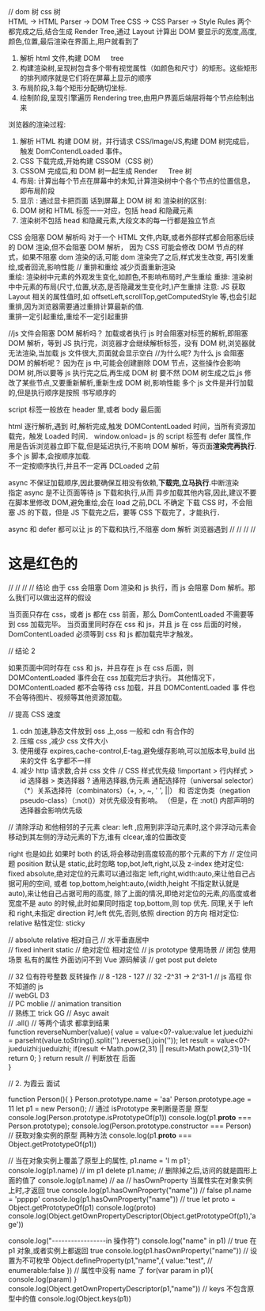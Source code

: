 
// dom 树 css 树  
HTML -> HTML Parser -> DOM Tree
CSS -> CSS Parser -> Style Rules 两个都完成之后,结合生成 Render Tree,通过 Layout 计算出
DOM 要显示的宽度,高度,颜色,位置,最后渲染在界面上,用户就看到了

1. 解析 html 文件,构建 DOM 　 tree
2. 构建渲染树,呈现树包含多个带有视觉属性（如颜色和尺寸）的矩形。这些矩形的排列顺序就是它们将在屏幕上显示的顺序
3. 布局阶段,3.每个矩形分配确切坐标.
4. 绘制阶段,呈现引擎遍历 Rendering tree,由用户界面后端层将每个节点绘制出来

浏览器的渲染过程:

1. 解析 HTML 构建 DOM 树，并行请求 CSS/Image/JS,构建 DOM 树完成后，触发 DomContendLoaded 事件。
2. CSS 下载完成,开始构建 CSSOM（CSS 树）
3. CSSOM 完成后,和 DOM 树一起生成 Render 　 Tree 树
4. 布局: 计算出每个节点在屏幕中的未知,计算渲染树中个各个节点的位置信息，即布局阶段
5. 显示 : 通过显卡把页面 话到屏幕上
   DOM 树 和 渲染树的区别:
6. DOM 树和 HTML 标签一一对应，包括 head 和隐藏元素
7. 渲染树不包括 head 和隐藏元素,大段文本的每一行都是独立节点

CSS 会阻塞 DOM 解析吗
对于一个 HTML 文件,内联,或者外部样式都会阻塞后续的 DOM 渲染,但不会阻塞 DOM 解析，
因为 CSS 可能会修改 DOM 节点的样式，如果不阻塞 dom 渲染的话,可能 dom 渲染完了之后,样式发生改变,
再引发重绘,或者回流,影响性能
// 重排和重绘 减少页面重新渲染  
重绘: 渲染树中元素的外观发生变化,如颜色,不影响布局时,产生重绘
重排: 渲染树中中元素的布局(尺寸,位置,状态,是否隐藏发生变化时,)产生重排
注意: JS 获取 Layout 相关的属性值时,如 offsetLeft,scrollTop,getComputedStyle 等,也会引起
重排,因为浏览器需要通过重排计算最新的值.  
重排一定引起重绘,重绘不一定引起重排

//js 文件会阻塞 DOM 解析吗？
加载或者执行 js 时会阻塞对标签的解析,即阻塞 DOM 解析，等到 JS 执行完，浏览器才会继续解析标签，没有
DOM 树,浏览器就无法渲染,当加载 js 文件很大,页面就会显示空白
//为什么呢? 为什么 js 会阻塞 DOM 的解析呢？
因为在 js 中,可能会创建删除 DOM 节点，这些操作会影响 DOM 树,所以要等 js 执行完之后,再生成 DOM 树
要不然 DOM 树生成之后,js 修改了某些节点,又要重新解析,重新生成 DOM 树,影响性能
多个 js 文件是并行加载的,但是执行顺序是按照 书写顺序的

<script>标签中如果既有src,又有js代码,会忽略内部js </script>

script 标签一般放在 header 里,或者 body 最后面

html 逐行解析,遇到</html> 时,解析完成,触发 DOMContentLoaded 时间，当所有资源加载完，触发
Loaded 时间．
window.onload=
js 的 script 标签有 defer 属性,作用是告诉浏览器立即下载,但是延迟执行,不影响 DOM 解析，等页面**渲染完再执行**.多个 js 脚本,会按顺序加载.  
不一定按顺序执行,并且不一定再 DCLoaded 之前

async 不保证加载顺序,因此要确保互相没有依赖,**下载完,立马执行**.中断渲染  
指定 async 是不让页面等待 js 下载和执行,从而
异步加载其他内容,因此,建议不要在脚本里修改 DOM,避免重绘,会在 load 之前,DCL 不确定
下载 CSS 时，不会阻塞 JS 的下载，但是 JS 下载完之后，要等 CSS 下载完了，才能执行．

async 和 defer 都可以让 js 的下载和执行,不阻塞 dom 解析
浏览器遇到 <script> 标签时，会触发页面渲染,每次都会渲染一次,确保获取到最新的 DOM

CSS 不会阻塞 DOM 的解析，但会阻塞 DOM 渲染。
JS 阻塞 DOM 解析，但浏览器会"偷看"DOM，预先下载相关资源。
浏览器遇到 <script>且没有 defer 或 async 属性的 标签时，会触发页面渲染，因而如果前面 CSS 资源尚未加载完毕时，浏览器会等待它加载完毕在执行脚本

// CSS 会阻塞 js 的执行码  
// <!DOCTYPE html>
// <html lang="en">
// <head>
// <title>css 阻塞</title>
// <meta charset="UTF-8">
// <meta name="viewport" content="width=device-width, initial-scale=1">
// <script> // 这里先执行了
// console.log('before css')
// var startDate = new Date()
// </script>
// <link href="https://cdn.bootcss.com/bootstrap/4.0.0-alpha.6/css/bootstrap.css" rel="stylesheet">
// </head>
// <body>
// <h1>这是红色的</h1>
// <script> // 这里等到上面的 css 加载完了才会执行,
因为 js 可能会操作上面的 dom 节点以及 css 样式,所以要等 css 加载完再执行 js
// var endDate = new Date()
// console.log('after css')
// console.log('经过了' + (endDate -startDate) + 'ms')
// </script>
// </body>
// </html>
// 结论
由于 css 会阻塞 Dom 渲染和 js 执行，而 js 会阻塞 Dom 解析。那么我们可以做出这样的假设

当页面只存在 css，或者 js 都在 css 前面，那么 DomContentLoaded 不需要等到 css 加载完毕。
当页面里同时存在 css 和 js，并且 js 在 css 后面的时候，DomContentLoaded 必须等到 css 和
js 都加载完毕才触发。

// 结论 2

如果页面中同时存在 css 和 js，并且存在 js 在 css 后面，则
DOMContentLoaded 事件会在 css 加载完后才执行。
其他情况下，DOMContentLoaded 都不会等待 css 加载，并且 DOMContentLoaded 事
件也不会等待图片、视频等其他资源加载。

// 提高 CSS 速度

1. cdn 加速,静态文件放到 oss 上,oss 一般和 cdn 有合作的
2. 压缩 css ,减少 css 文件大小
3. 使用缓存 expires,cache-control,E-tag,避免缓存影响,可以加版本号,build 出来的文件
   名字都不一样
4. 减少 http 请求数,合并 css 文件
   // CSS 样式优先级
   !important > 行内样式 > id 选择器 > 类选择器 ? 通用选择器,伪元素
   通配选择符（universal selector）（\*）关系选择符（combinators）（+, >, ~, ' ', ||）
   和 否定伪类（negation pseudo-class）（:not()）对优先级没有影响。
   （但是，在 :not() 内部声明的选择器会影响优先级

// 清除浮动 和他相邻的子元素
clear: left ,应用到非浮动元素时,这个非浮动元素会移动到其左侧的浮动元素的下方,谁有 clcear,谁的位置改变

right 也是如此
如果时 both 的话,将会移动到高度较高的那个元素的下方
// 定位问题
position 默认是 static,此时忽略 top,bot,left,right,以及 z-index
绝对定位: fixed absolute,绝对定位的元素可以通过指定 left,right,width:auto,来让他自己占据可用的空间,
或者 top,bottom,height:auto,(width,height 不指定默认就是 auto),来让他自己占据可用的高度,
除了上面的情况,即绝对定位的元素,的高度或者宽度不是 auto 的时候,此时如果同时指定 top,bottom,则 top 优先.
同理,关于 left 和 right,未指定 direction 时,left 优先,否则,依照 direction 的方向
相对定位: relative
粘性定位: sticky

// absolute relative 相对自己
// 水平垂直居中  
// fixed inherit static
// 绝对定位 相对定位
// js prototype 使用场景
// 闭包 使用场景 私有的属性 外面访问不到 Vue 源码解读
// get post put delete

// 32 位有符号整数 反转操作
// 8 -128 - 127
// 32 -2^31 -> 2^31-1
// js 高程 你不知道的 js  
// webGL D3  
// PC moblie
// animation transition  
// 熟练工 trick GG
// Asyc await  
 // .all()
// 等两个请求 都拿到结果  
function reverseNumber(value){
value = value<0?-value:value
let jueduizhi = parseInt(value.toString().split('').reverse().join(''));
let result = value<0?-jueduizhi:jueduizhi;
if(result <-Math.pow(2,31) || result>Math.pow(2,31)-1){
return 0;
}
return result
// 判断放在 后面  
}

// 2. 为霞云 面试

function Person(){
}
Person.prototype.name = 'aa'
Person.prototype.age = 11
let p1 = new Person();
// 通过 isPrototype 来判断是否是 原型
console.log(Person.prototype.isPrototypeOf(p1))
console.log(p1.**proto** === Person.prototype);
console.log(Person.prototype.constructor === Person)
// 获取对象实例的原型 两种方法
console.log(p1.**proto** === Object.getPrototypeOf(p1))

// 当在对象实例上覆盖了原型上的属性,
p1.name = 'I m p1';
console.log(p1.name) // im p1
delete p1.name; // 删除掉之后,访问的就是圆形上面的值了
console.log(p1.name) // aa
// hasOwnProperty 当属性实在对象实例上时,才返回 true
console.log(p1.hasOwnProperty("name")) // false
p1.name = 'ppppp'
console.log(p1.hasOwnProperty("name")) // true
let proto = Object.getPrototypeOf(p1)
console.log(proto)
console.log(Object.getOwnPropertyDescriptor(Object.getPrototypeOf(p1),'age'))

console.log("-----------------in 操作符")
console.log("name" in p1) // true 在 p1 对象,或者实例上都返回 true
console.log(p1.hasOwnProperty("name"))
// 设置为不可枚举
Object.defineProperty(p1,"name",{
value:"test",
// enumerable:false
})
// 属性中没有 name 了
for(var param in p1){
console.log(param)
}
console.log(Object.getOwnPropertyDescriptor(p1,"name"))
// keys 不包含原型中的值
console.log(Object.keys(p1))


